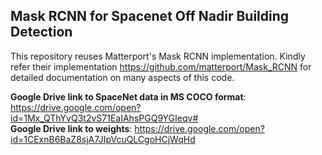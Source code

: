 ## **Mask RCNN for Spacenet Off Nadir Building Detection**

This repository reuses Matterport's Mask RCNN implementation. Kindly refer their implementation https://github.com/matterport/Mask_RCNN for detailed documentation on many aspects of this code.

**Google Drive link to SpaceNet data in MS COCO format**: https://drive.google.com/open?id=1Mx_QThYvQ3t2vS71EaIAhsPGQ9YGIeqv# <br>
**Google Drive link to weights**: https://drive.google.com/open?id=1CExnB6BaZ8sjA7JIpVcuQLCgoHCjWqHd
